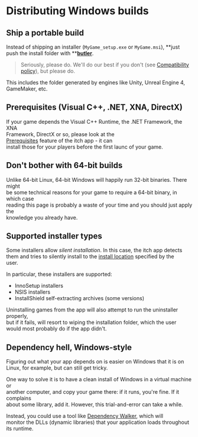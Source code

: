 # Distributing Windows builds

## Ship a portable build

Instead of shipping an installer \(`MyGame_setup.exe` or `MyGame.msi`\), **just push the install folder with **[**butler**](https://itch.io/docs/butler).

> Seriously, please do. We'll do our best if you don't \(see [Compatibility policy](/integrating/compatibility-policy.md)\), but please do.

This includes the folder generated by engines like Unity, Unreal Engine 4, GameMaker, etc.

## Prerequisites \(Visual C++, .NET, XNA, DirectX\)

If your game depends the Visual C++ Runtime, the .NET Framework, the XNA  
Framework, DirectX or so, please look at the  
[Prerequisites](../prereqs/README.md) feature of the itch app - it can  
install those for your players before the first launc of your game.

## Don't bother with 64-bit builds

Unlike 64-bit Linux, 64-bit Windows will happily run 32-bit binaries. There might  
be some technical reasons for your game to require a 64-bit binary, in which case  
reading this page is probably a waste of your time and you should just apply the  
knowledge you already have.

## Supported installer types

Some installers allow _silent installation_. In this case, the itch app detects  
them and tries to silently install to the [install location](../../using/install-locations.md) specified by the  
user.

In particular, these installers are supported:

* InnoSetup installers
* NSIS installers
* InstallShield self-extracting archives \(some versions\)

Uninstalling games from the app will also attempt to run the uninstaller properly,  
but if it fails, will resort to wiping the installation folder, which the user  
would most probably do if the app didn't.

## Dependency hell, Windows-style

Figuring out what your app depends on is easier on Windows that it is on  
Linux, for example, but can still get tricky.

One way to solve it is to have a clean install of Windows in a virtual machine or  
another computer, and copy your game there: if it runs, you're fine. If it complains  
about some library, add it. However, this trial-and-error can take a while.

Instead, you could use a tool like [Dependency Walker](http://www.dependencywalker.com/), which will  
monitor the DLLs \(dynamic libraries\) that your application loads throughout  
its runtime.

